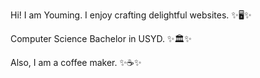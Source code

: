 Hi! I am Youming. I enjoy crafting delightful websites. ✨🖥✨ 

Computer Science Bachelor in USYD. ✨🏛✨ 

Also, I am a coffee maker. ✨☕✨
